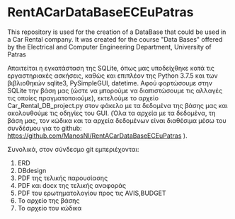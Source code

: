 # RentACarDataBaseECEuPatras
This repository is used for the creation of a DataBase that could be used in a Car Rental company. 
It was created for the course "Data Bases" offered by the Electrical and Computer Engineering 
Department, University of Patras

Απαιτείται η εγκατάσταση της SQLite, όπως μας υποδείχθηκε κατά τις εργαστηριακές ασκήσεις, 
καθώς και επιπλέον της Python 3.7.5 και των βιβλιοθηκών sqlite3, PySimpleGUI, datetime. 
Αφού φορτώσουμε στην SQLite την βάση μας (ώστε να μπορούμε να διαπιστώσουμε τις αλλαγές 
τις οποίες πραγματοποιούμε), εκτελούμε το αρχείο Car_Rental_DB_project.py στον φάκελο με 
τα δεδομένα της βάσης μας και ακολουθούμε τις οδηγίες του GUI. (Όλα τα αρχεία με τα δεδομένα, 
τη βάση μας, τον κώδικα και τα αρχεία δεδομένων είναι διαθέσιμα μέσω του συνδέσμου για το 
github: https://github.com/ManosNl/RentACarDataBaseECEuPatras ).

Συνολικά, στον σύνδεσμο git εμπεριέχονται:
1. ERD
2. DBdesign
3. PDF της τελικής παρουσίασης
4. PDF και docx της τελικής αναφοράς
5. PDF του ερωτηματολογίου προς τις AVIS,BUDGET
6. Το αρχείο της βάσης 
7. Το αρχείο του κώδικα
